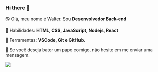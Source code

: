 ### Hi there 👋

<p align="left"> 
  🌎 Olá, meu nome é Walter. Sou <strong>Desenvolvedor Back-end</strong>
</p>

<p align="left">
  🦄 Habilidades: <strong>HTML, CSS, JavaScript, Nodejs, React</strong>
</p>

<p align="left">
  💼 Ferramentas: <strong>VSCode, Git e GitHub.</strong>
</p>

<p align="left">
  💌 Se você deseja bater um papo comigo, não hesite em me enviar uma mensagem.
</p>

<p align="left">
  <a href="https://www.instagram.com/walter.chuno/" alt="Instagram">
    <img src="https://img.shields.io/badge/-Instagram-1C1C1C?style=for-the-badge&logo=Instagram&logoColor=00FFFF&link=https://www.instagram.com/walter.chuno"/>
  </a>
  
</p>

